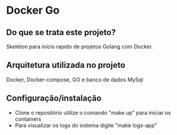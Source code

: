 # Docker Go

## Do que se trata este projeto?

Skeleton para início rapido de projetos Golang com Docker.

## Arquitetura utilizada no projeto

Docker, Docker-compose, GO e banco de dados MySql

## Configuração/instalação

- Clone o repositório utilize o comando "make up" para iniciar os containers
- Para visualizar os logs do sistema digite "make logs-app"
